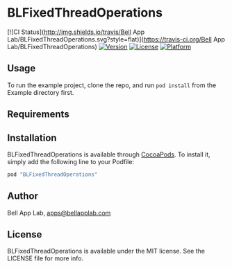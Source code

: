 # BLFixedThreadOperations

[![CI Status](http://img.shields.io/travis/Bell App Lab/BLFixedThreadOperations.svg?style=flat)](https://travis-ci.org/Bell App Lab/BLFixedThreadOperations)
[![Version](https://img.shields.io/cocoapods/v/BLFixedThreadOperations.svg?style=flat)](http://cocoapods.org/pods/BLFixedThreadOperations)
[![License](https://img.shields.io/cocoapods/l/BLFixedThreadOperations.svg?style=flat)](http://cocoapods.org/pods/BLFixedThreadOperations)
[![Platform](https://img.shields.io/cocoapods/p/BLFixedThreadOperations.svg?style=flat)](http://cocoapods.org/pods/BLFixedThreadOperations)

## Usage

To run the example project, clone the repo, and run `pod install` from the Example directory first.

## Requirements

## Installation

BLFixedThreadOperations is available through [CocoaPods](http://cocoapods.org). To install
it, simply add the following line to your Podfile:

```ruby
pod "BLFixedThreadOperations"
```

## Author

Bell App Lab, apps@bellapplab.com

## License

BLFixedThreadOperations is available under the MIT license. See the LICENSE file for more info.
